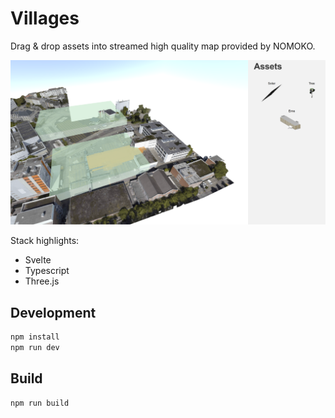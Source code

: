 # Villages

Drag & drop assets into streamed high quality map provided by NOMOKO.

![Preview](preview.png)


Stack highlights:

- Svelte
- Typescript
- Three.js

## Development

```bash
npm install
npm run dev
```

## Build

```bash
npm run build
```